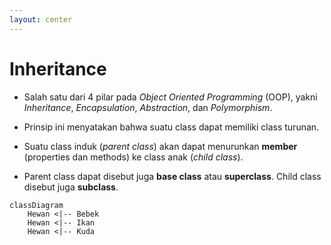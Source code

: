 ```yaml
---
layout: center
---
```


# Inheritance

<div class="grid grid-cols-2 gap-y-10 gap-x-6 mt-4">
<div class='flex-row'>
<div class='text-base text-justify mt-4'>

- Salah satu dari 4 pilar pada _Object Oriented Programming_ (OOP), yakni _Inheritance_, _Encapsulation_, _Abstraction_, dan _Polymorphism_.

- Prinsip ini menyatakan bahwa suatu class dapat memiliki class turunan.

- Suatu class induk (_parent class_) akan dapat menurunkan **member** (properties dan methods) ke class anak (_child class_).

- Parent class dapat disebut juga **base class** atau **superclass**. Child class disebut juga **subclass**.

</div>
</div>
<div class='flex-row flex justify-center items-center'>

```mermaid
classDiagram
    Hewan <|-- Bebek
    Hewan <|-- Ikan
    Hewan <|-- Kuda
```

</div>
</div>
